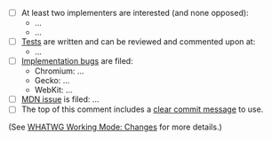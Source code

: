 <!--
Thank you for contributing to the MIME Sniffing Standard! Please describe the change you are making and complete the checklist below if your change is not editorial.
When editing this comment after the PR is created, check that PR-Preview doesn't overwrite your changes.
If you think your PR is ready to land, please double-check that the build is passing and the checklist is complete before pinging.
-->

- [ ] At least two implementers are interested (and none opposed):
   * …
   * …
- [ ] [Tests](https://github.com/web-platform-tests/wpt) are written and can be reviewed and commented upon at:
   * … <!-- If these tests are tentative, link a PR to make them non-tentative. -->
- [ ] [Implementation bugs](https://github.com/whatwg/meta/blob/main/MAINTAINERS.md#handling-pull-requests) are filed:
   * Chromium: …
   * Gecko: …
   * WebKit: …
- [ ] [MDN issue](https://github.com/whatwg/meta/blob/main/MAINTAINERS.md#handling-pull-requests) is filed: …
- [ ] The top of this comment includes a [clear commit message](https://github.com/whatwg/meta/blob/main/COMMITTING.md) to use. <!-- If you created this PR from a single commit, Github copied its message. Otherwise, you need to add a commit message yourself. -->

(See [WHATWG Working Mode: Changes](https://whatwg.org/working-mode#changes) for more details.)
